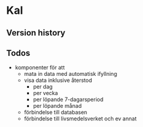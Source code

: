 # Kal

## Version history

## Todos
- komponenter för att 
  - mata in data med automatisk ifyllning
  - visa data inklusive återstod
    - per dag
    - per vecka
    - per löpande 7-dagarsperiod
    - per löpande månad
  - förbindelse till databasen
  - förbindelse till livsmedelsverket och ev annat

